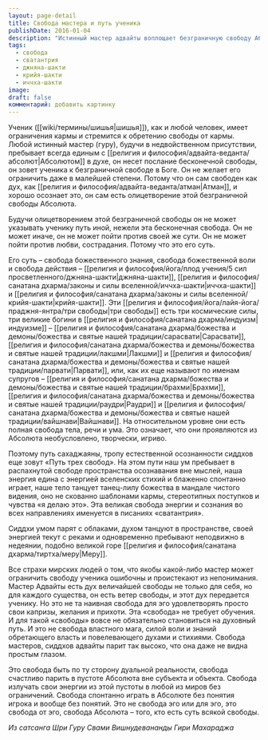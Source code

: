 ```yaml
---
layout: page-detail
title: Свобода мастера и путь ученика
publishDate: 2016-01-04
description: "Истинный мастер адвайты воплощает безграничную свободу Абсолюта и ведет ученика к этой же свободе, не ограничивая его. Свобода мастера проявляется как три космические силы: джняна-шакти, иччха-шакти и крийя-шакти, дающие полную свободу ума, речи и тела. Путь сахаджаяны — это путь трех свобод, где ум, тело и энергия пребывают вне ограничений кармы и эго, реализуя подлинную свободу вне дуальности."
tags:
  - свобода
  - сватантрия
  - джняна-шакти
  - крийя-шакти
  - иччха-шакти
image: 
draft: false
комментарий: добавить картинку
---
```


Ученик ([[wiki/термины/шишья|шишья]]), как и любой человек, имеет ограничения кармы и стремится к обретению свободы от кармы. Любой истинный мастер (гуру), будучи в недвойственном присутствии, пребывает всегда единым с [[религия и философия/адвайта-веданта/абсолют|Абсолютом]] в духе, он несет послание бесконечной свободы, он зовет ученика к безграничной свободе в Боге. Он не желает его ограничить даже в малейшей степени. Потому что он сам свободен как дух, как [[религия и философия/адвайта-веданта/атман|Атман]], и хорошо осознает это, он сам есть олицетворение этой безграничной свободы Абсолюта.

Будучи олицетворением этой безграничной свободы он не может указывать ученику путь иной, нежели эта бесконечная свобода. Он не может иначе, он не может пойти против своей же сути. Он не может пойти против любви, сострадания. Потому что это его суть.

Его суть – свобода божественного знания, свобода божественной воли и свобода действия – [[религия и философия/йога/плод учения/5 сил просветленного/джняна-шакти|джняна-шакти]], [[религия и философия/санатана дхарма/законы и силы вселенной/иччха-шакти|иччха-шакти]] и [[религия и философия/санатана дхарма/законы и силы вселенной/крийя-шакти|крийя-шакти]]. Эти [[религия и философия/йога/лайя-йога/праджня-янтра/три свободы|три свободы]] есть три космические силы, три великие богини в [[религия и философия/санатана дхарма/индуизм|индуизме]] – [[религия и философия/санатана дхарма/божества и демоны/божества и святые нашей традиции/сарасвати|Сарасвати]], [[религия и философия/санатана дхарма/божества и демоны/божества и святые нашей традиции/лакшми|Лакшми]] и [[религия и философия/санатана дхарма/божества и демоны/божества и святые нашей традиции/парвати|Парвати]], или, как их еще называют по именам супругов – [[религия и философия/санатана дхарма/божества и демоны/божества и святые нашей традиции/брахми|Брахми]], [[религия и философия/санатана дхарма/божества и демоны/божества и святые нашей традиции/раудри|Раудри]] и [[религия и философия/санатана дхарма/божества и демоны/божества и святые нашей традиции/вайшнави|Вайшнави]]. На относительном уровне они есть полная свобода тела, речи и ума. Это означает, что они проявляются из Абсолюта необусловлено, творчески, игриво.

Поэтому путь сахаджаяны, тропу естественной осознанности сиддхов еще зовут «Путь трех свобод». На этом пути наш ум пребывает в распахнутой свободе пространства осознавания вне мыслей, наша энергия едина с энергией вселенских стихий и блаженно спонтанно играет, наше тело танцует танец-лилу божества в мандале чистого видения, оно не скованно шаблонами кармы, стереотипных поступков и чувства «я делаю это». Эта великая свобода энергии и сознания во всех направлениях именуется в писаниях «сватантрия».

Сиддхи умом парят с облаками, духом танцуют в пространстве, своей энергией текут с реками и одновременно пребывают неподвижно в недеянии, подобно великой горе [[религия и философия/санатана дхарма/тиртха/меру|Меру]].

Все страхи мирских людей о том, что якобы какой-либо мастер может ограничить свободу ученика ошибочны и проистекают из непонимания. Мастер Адвайты есть дух величайшей свободы не только для себя, но для каждого существа, он есть ветер свободы, и этот дух передается ученику. Но это не та наивная свобода для эго удовлетворять просто свои капризы, желания и прихоти. Эта «свобода» не требует обучения. И для такой «свободы» вовсе не обязательно становиться на духовный путь. И это не свобода властного мага, силой воли и знаний обретающего власть и повелевающего духами и стихиями. Свобода мастеров, сиддхов адвайты парит так высоко, что она даже не видна простым глазом.

Это свобода быть по ту сторону дуальной реальности, свобода счастливо парить в пустоте Абсолюта вне субъекта и объекта. Свобода излучать свои энергии из этой пустоты в любой из миров без ограничений. Свобода спонтанно играть в Абсолюте без понятия игрока и вообще без понятий. Это не свобода эго или для эго, это свобода от эго, свобода Абсолюта – того, кто есть суть всякой свободы.

*Из сатсанга Шри Гуру Свами Вишнудевананды Гири Махараджа*


